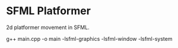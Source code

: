 # SFML Platformer

2d platformer movement in SFML.

g++ main.cpp -o main -lsfml-graphics -lsfml-window -lsfml-system
